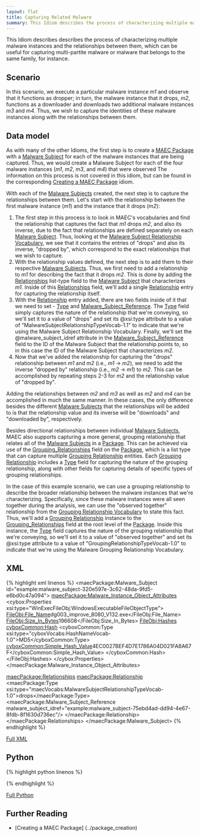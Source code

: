 ```yaml
---
layout: flat
title: Capturing Related Malware
summary: This Idiom describes the process of characterizing multiple malware instances and the relationships between them.
---
```


This Idiom describes describes the process of characterizing multiple malware instances and the relationships between them, which can be useful for capturing multi-partite malware or malware that belongs to the same family, for instance.

## Scenario

In this scenario, we execute a particular malware instance *m1* and observe that it functions as dropper; in turn, the malware instance that it drops, *m2*, functions as a downloader and downloads two additional malware instances *m3* and *m4*. Thus, we wish to capture the identities of these malware instances along with the relationships between them.

## Data model
As with many of the other Idioms, the first step is to create a [MAEC Package](/data-model/{{site.current_version}}/maecPackage/PackageType) with a [Malware Subject](/data-model/{{site.current_version}}/maecPackage/MalwareSubjectType) for each of the malware instances that are being captured. Thus, we would create a Malware Subject for each of the four malware instances (*m1*, *m2*, *m3*, and *m4*) that were observed  The information on this process is not covered in this idiom, but can be found in the corresponding [Creating a MAEC Package](../package_creation) idiom.

With each of the [Malware Subjects](/data-model/{{site.current_version}}/maecPackage/MalwareSubjectType) created, the next step is to capture the relationships between them. Let's start with the relationship between the first malware instance (*m1*) and the instance that it drops (*m2*):
 
1. The first step in this process is to look in MAEC's vocabularies and find the relationship that captures the fact that *m1* drops *m2*, and also its inverse, due to the fact that relationships are defined separately on each [Malware Subject](/data-model/{{site.current_version}}/maecPackage/MalwareSubjectType). Thus, looking at the [Malware Subject Relationship Vocabulary](/data-model/{{site.current_version}}/maecVocabs/MalwareSubjectRelationshipTypeVocab-1.1), we see that it contains the entries of "drops" and also its inverse, "dropped by", which correspond to the exact relationships that we wish to capture. 
2. With the relationship values defined, the next step is to add them to their respective [Malware Subjects](/data-model/{{site.current_version}}/maecPackage/MalwareSubjectType). Thus, we first need to add a relationship to *m1* for describing the fact that it drops *m2*. This is done by adding the [Relationships](/data-model/{{site.current_version}}/maecPackage/MalwareSubjectRelationshipListType) list-type field to the [Malware Subject](/data-model/{{site.current_version}}/maecPackage/MalwareSubjectType) that characterizes *m1*. Inside of this [Relationships](/data-model/{{site.current_version}}/maecPackage/MalwareSubjectRelationshipListType) field, we'll add a single [Relationship](/data-model/{{site.current_version}}/maecPackage/MalwareSubjectRelationshipType) entry for capturing the relationship itself. 
3. With the [Relationship](/data-model/{{site.current_version}}/maecPackage/MalwareSubjectRelationshipType) entry added, there are two fields inside of it that we need to set - [Type](/data-model/{{site.current_version}}/cyboxCommon/ControlledVocabularyStringType/) and [Malware_Subject_Reference](/data-model/{{site.current_version}}/maecPackage/MalwareSubjectReferenceType/).  The [Type](/data-model/{{site.current_version}}/cyboxCommon/ControlledVocabularyStringType/) field simply captures the nature of the relationship that we're conveying, so we'll set it to a value of "drops" and set its @xsi:type attribute to a value of "MalwareSubjectRelationshipTypeVocab-1.1" to indicate that we're using the Malware Subject Relationship Vocabulary. Finally, we'll set the @malware_subject_idref attribute in the [Malware_Subject_Reference](/data-model/{{site.current_version}}/maecPackage/MalwareSubjectReferenceType/) field to the ID of the Malware Subject that the relationship points to, so in this case the ID of the Malware Subject that characterizes *m2*. 
4. Now that we've added the relationship for capturing the "drops" relationship between *m1* and *m2* (i.e., *m1* -> *m2*), we need to add the inverse "dropped by" relationship (i.e., *m2* -> *m1*) to *m2*. This can be accomplished by repeating steps 2-3 for *m2* and the relationship value of "dropped by".

Adding the relationships between *m2* and *m3* as well as *m2* and *m4* can be accomplished in much the same manner. In these cases, the only difference besides the different [Malware Subjects](/data-model/{{site.current_version}}/maecPackage/MalwareSubjectType) that the relationships will be added to is that the relationship value and its inverse will be "downloads" and "downloaded by", respectively.

Besides directional relationships between individual [Malware Subjects](/data-model/{{site.current_version}}/maecPackage/MalwareSubjectType), MAEC also supports capturing a more general, grouping relationship that relates all of the [Malware Subjects](/data-model/{{site.current_version}}/maecPackage/MalwareSubjectType) in a [Package](/data-model/{{site.current_version}}/maecPackage/PackageType). This can be achieved via use of the [Grouping_Relationships](/data-model/{{site.current_version}}/maecPackage/GroupingRelationshipListType) field on the [Package](/data-model/{{site.current_version}}/maecPackage/PackageType), which is a list type that can capture multiple [Grouping Relationship](/data-model/{{site.current_version}}/maecPackage/GroupingRelationshipType/) entities. Each [Grouping Relationship](/data-model/{{site.current_version}}/maecPackage/GroupingRelationshipType/) includes a  [Type](/data-model/{{site.current_version}}/cyboxCommon/ControlledVocabularyStringType/) field for capturing the nature of the grouping relationship, along with other fields for capturing details of specific types of grouping relationships.

In the case of this example scenario, we can use a grouping relationship to describe the broader relationship between the malware instances that we're characterizing. Specifically, since these malware instances were all seen together during the analysis, we can use the "observed together" relationship from the [Grouping Relationship Vocabulary](/data-model/{{site.current_version}}/maecVocabs/GroupingRelationshipTypeVocab-1.0/) to state this fact. Thus, we'll add a [Grouping Relationship](/data-model/{{site.current_version}}/maecPackage/GroupingRelationshipType/) instance to the [Grouping_Relationships](/data-model/{{site.current_version}}/maecPackage/GroupingRelationshipListType) field at the root level of the [Package](/data-model/{{site.current_version}}/maecPackage/PackageType). Inside this instance, the  [Type](/data-model/{{site.current_version}}/cyboxCommon/ControlledVocabularyStringType/) field captures the nature of the grouping relationship that we're conveying, so we'll set it to a value of "observed together" and set its @xsi:type attribute to a value of "GroupingRelationshipTypeVocab-1.0" to indicate that we're using the Malware Grouping Relationship Vocabulary.

## XML

{% highlight xml linenos %}
<maecPackage:Malware_Subject id="example:malware_subject-320e597e-3c62-48da-9fd5-e6bd0c47a094">
  <maecPackage:Malware_Instance_Object_Attributes>
    <cybox:Properties xsi:type="WinExecFileObj:WindowsExecutableFileObjectType">
      <FileObj:File_Name>dg003_improve_8080_V132.exe</FileObj:File_Name>
      <FileObj:Size_In_Bytes>196608</FileObj:Size_In_Bytes>
      <FileObj:Hashes>
        <cyboxCommon:Hash>
          <cyboxCommon:Type xsi:type="cyboxVocabs:HashNameVocab-1.0">MD5</cyboxCommon:Type>
          <cyboxCommon:Simple_Hash_Value>4EC0027BEF4D7E1786A04D021FA8A67F</cyboxCommon:Simple_Hash_Value>
        </cyboxCommon:Hash>
      </FileObj:Hashes>
    </cybox:Properties>
  </maecPackage:Malware_Instance_Object_Attributes>
   
  <maecPackage:Relationships>
    <maecPackage:Relationship>
      <maecPackage:Type xsi:type="maecVocabs:MalwareSubjectRelationshipTypeVocab-1.0">drops</maecPackage:Type>
      <maecPackage:Malware_Subject_Reference malware_subject_idref="example:malware_subject-75ebd4ad-dd94-4e67-8fdb-8f1630d736ec"/>
    </maecPackage:Relationship>
  </maecPackage:Relationships>
</maecPackage:Malware_Subject>
{% endhighlight %}

[Full XML](maec_related_malware.xml)
## Python

{% highlight python linenos %}

{% endhighlight %}

[Full Python](maec_related_malware.py)

## Further Reading
* [Creating a MAEC Package] (../package_creation)